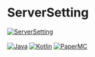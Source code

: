 # ServerSetting

[![ServerSetting](https://img.shields.io/badge/ServerSetting-v1.0.5-blue.svg)]()
<br><br>
[![Java](https://img.shields.io/badge/Java-17-FF7700.svg?logo=java)]()
[![Kotlin](https://img.shields.io/badge/Kotlin-1.8.0-186FCC.svg?logo=kotlin)]()
[![PaperMC](https://img.shields.io/badge/PaperMC-1.19-222222.svg)]()